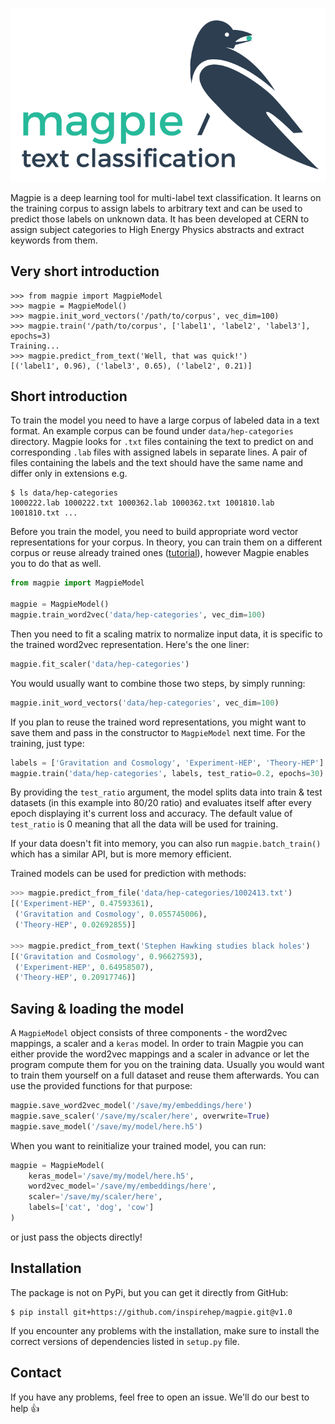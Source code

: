 ![image](docs/img/logo.png)

Magpie is a deep learning tool for multi-label text classification. It learns on the training corpus to assign labels to arbitrary text and can be used to predict those labels on unknown data. It has been developed at CERN to assign subject categories to High Energy Physics abstracts and extract keywords from them.

## Very short introduction
```
>>> from magpie import MagpieModel
>>> magpie = MagpieModel()
>>> magpie.init_word_vectors('/path/to/corpus', vec_dim=100)
>>> magpie.train('/path/to/corpus', ['label1', 'label2', 'label3'], epochs=3)
Training...
>>> magpie.predict_from_text('Well, that was quick!')
[('label1', 0.96), ('label3', 0.65), ('label2', 0.21)]
```


## Short introduction
To train the model you need to have a large corpus of labeled data in a text format. An example corpus can be found under `data/hep-categories` directory. Magpie looks for `.txt` files containing the text to predict on and corresponding `.lab` files with assigned labels in separate lines. A pair of files containing the labels and the text should have the same name and differ only in extensions e.g.

```
$ ls data/hep-categories
1000222.lab 1000222.txt 1000362.lab 1000362.txt 1001810.lab 1001810.txt ...
```

Before you train the model, you need to build appropriate word vector representations for your corpus. In theory, you can train them on a different corpus or reuse already trained ones ([tutorial](http://rare-technologies.com/word2vec-tutorial/)), however Magpie enables you to do that as well.
```python
from magpie import MagpieModel

magpie = MagpieModel()
magpie.train_word2vec('data/hep-categories', vec_dim=100)
```

Then you need to fit a scaling matrix to normalize input data, it is specific to the trained word2vec representation. Here's the one liner:

```python
magpie.fit_scaler('data/hep-categories')
```

You would usually want to combine those two steps, by simply running:
```python
magpie.init_word_vectors('data/hep-categories', vec_dim=100)
```

If you plan to reuse the trained word representations, you might want to save them and pass in the constructor to `MagpieModel` next time. For the training, just type:
```python
labels = ['Gravitation and Cosmology', 'Experiment-HEP', 'Theory-HEP']
magpie.train('data/hep-categories', labels, test_ratio=0.2, epochs=30)
```
By providing the `test_ratio` argument, the model splits data into train & test datasets (in this example into 80/20 ratio) and evaluates itself after every epoch displaying it's current loss and accuracy. The default value of `test_ratio` is 0 meaning that all the data will be used for training.

If your data doesn't fit into memory, you can also run `magpie.batch_train()` which has a similar API, but is more memory efficient.

Trained models can be used for prediction with methods:
```python
>>> magpie.predict_from_file('data/hep-categories/1002413.txt')
[('Experiment-HEP', 0.47593361),
 ('Gravitation and Cosmology', 0.055745006),
 ('Theory-HEP', 0.02692855)]

>>> magpie.predict_from_text('Stephen Hawking studies black holes')
[('Gravitation and Cosmology', 0.96627593),
 ('Experiment-HEP', 0.64958507),
 ('Theory-HEP', 0.20917746)]
```
## Saving & loading the model
A `MagpieModel` object consists of three components - the word2vec mappings, a scaler and a `keras` model. In order to train Magpie you can either provide the word2vec mappings and a scaler in advance or let the program compute them for you on the training data. Usually you would want to train them yourself on a full dataset and reuse them afterwards. You can use the provided functions for that purpose:

```python
magpie.save_word2vec_model('/save/my/embeddings/here')
magpie.save_scaler('/save/my/scaler/here', overwrite=True)
magpie.save_model('/save/my/model/here.h5')
```

When you want to reinitialize your trained model, you can run:

```python
magpie = MagpieModel(
    keras_model='/save/my/model/here.h5',
    word2vec_model='/save/my/embeddings/here',
    scaler='/save/my/scaler/here',
    labels=['cat', 'dog', 'cow']
)
```
or just pass the objects directly!

## Installation

The package is not on PyPi, but you can get it directly from GitHub:
```
$ pip install git+https://github.com/inspirehep/magpie.git@v1.0
```
If you encounter any problems with the installation, make sure to install the correct versions of dependencies listed in `setup.py` file.

## Contact
If you have any problems, feel free to open an issue. We'll do our best to help :+1:

